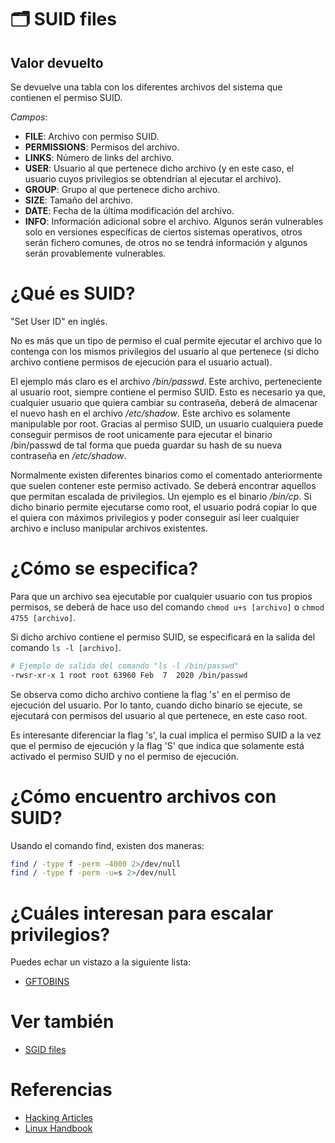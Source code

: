 # 🗂️ SUID files

## Valor devuelto
Se devuelve una tabla con los diferentes archivos del sistema que contienen el permiso SUID.

*Campos*:
- **FILE**: Archivo con permiso SUID.
- **PERMISSIONS**: Permisos del archivo.
- **LINKS**: Número de links del archivo.
- **USER**: Usuario al que pertenece dicho archivo (y en este caso, el usuario cuyos privilegios se obtendrían al ejecutar el archivo).
- **GROUP**: Grupo al que pertenece dicho archivo.
- **SIZE**: Tamaño del archivo.
- **DATE**: Fecha de la última modificación del archivo.
- **INFO**: Información adicional sobre el archivo. Algunos serán vulnerables solo en versiones específicas de ciertos sistemas operativos, otros serán fichero comunes, de otros no se tendrá información y algunos serán provablemente vulnerables.

# ¿Qué es SUID?
"Set User ID" en inglés.

No es más que un tipo de permiso el cual permite ejecutar el archivo que lo contenga con los mismos privilegios del usuario al que pertenece (si dicho archivo contiene permisos de ejecución para el usuario actual).

El ejemplo más claro es el archivo */bin/passwd*. Este archivo, perteneciente al usuario root, siempre contiene el permiso SUID. Esto es necesario ya que, cualquier usuario que quiera cambiar su contraseña, deberá de almacenar el nuevo hash en el archivo */etc/shadow*. Este archivo es solamente manipulable por root. Gracias al permiso SUID, un usuario cualquiera puede conseguir permisos de root unicamente para ejecutar el binario /bin/passwd de tal forma que pueda guardar su hash de su nueva contraseña en */etc/shadow*.

Normalmente existen diferentes binarios como el comentado anteriormente que suelen contener este permiso activado. Se deberá encontrar aquellos que permitan escalada de privilegios. Un ejemplo es el binario */bin/cp*. Si dicho binario permite ejecutarse como root, el usuario podrá copiar lo que el quiera con máximos privilegios y poder conseguir así leer cualquier archivo e incluso manipular archivos existentes.

# ¿Cómo se especifica?
Para que un archivo sea ejecutable por cualquier usuario con tus propios permisos, se deberá de hace uso del comando `chmod u+s [archivo]` o `chmod 4755 [archivo]`.

Si dicho archivo contiene el permiso SUID, se especificará en la salida del comando `ls -l [archivo]`.
```bash
# Ejemplo de salida del comando "ls -l /bin/passwd"
-rwsr-xr-x 1 root root 63960 Feb  7  2020 /bin/passwd
```

Se observa como dicho archivo contiene la flag 's' en el permiso de ejecución del usuario. Por lo tanto, cuando dicho binario se ejecute, se ejecutará con permisos del usuario al que pertenece, en este caso root.

Es interesante diferenciar la flag 's', la cual implica el permiso SUID a la vez que el permiso de ejecución y la flag 'S' que indica que solamente está activado el permiso SUID y no el permiso de ejecución.

# ¿Cómo encuentro archivos con SUID?
Usando el comando find, existen dos maneras:
```bash
find / -type f -perm -4000 2>/dev/null
find / -type f -perm -u=s 2>/dev/null
```

# ¿Cuáles interesan para escalar privilegios?
Puedes echar un vistazo a la siguiente lista:
- [GFTOBINS](https://gtfobins.github.io/#+suid)

# Ver también
- [SGID files](SGID)

# Referencias
- [Hacking Articles](https://www.hackingarticles.in/linux-privilege-escalation-using-suid-binaries/)
- [Linux Handbook](https://linuxhandbook.com/suid-sgid-sticky-bit/)